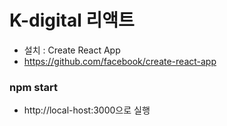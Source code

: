 # K-digital 리액트
+ 설치 : Create React App
 + https://github.com/facebook/create-react-app

### npm start
+ http://local-host:3000으로 실행